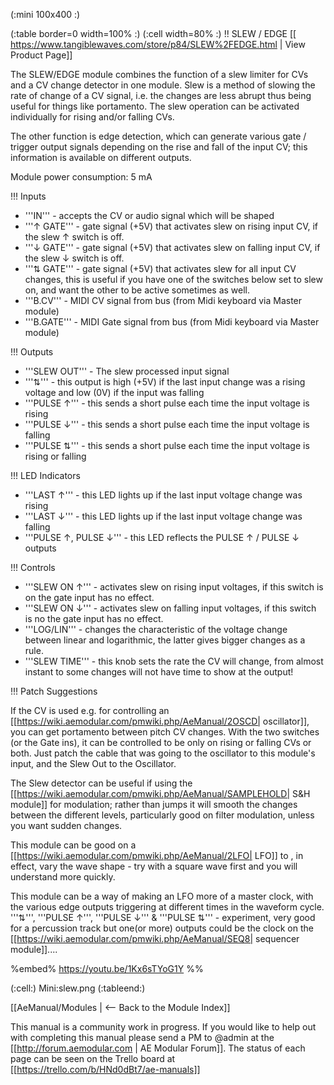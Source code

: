 (:mini 100x400 :)

(:table border=0 width=100% :)
(:cell width=80% :) 
!! SLEW / EDGE
[[ https://www.tangiblewaves.com/store/p84/SLEW%2FEDGE.html | View Product Page]]

The SLEW/EDGE module combines the function of a slew limiter for CVs and a CV change detector in one module. Slew is a method of slowing the rate of change of a CV signal, i.e. the changes are less abrupt thus being useful for things like portamento. The slew operation can be activated individually for rising and/or falling CVs.

The other function is edge detection, which can generate various gate / trigger output signals depending on the rise and fall of the input CV; this information is available on different outputs.

Module power consumption: 5 mA

!!! Inputs

* '''IN''' - accepts the CV or audio signal which will be shaped
* '''↑ GATE''' -  gate signal (+5V) that activates slew on rising input CV, if the slew ↑ switch is off.
* '''↓ GATE''' -  gate signal (+5V)  that activates slew on falling input CV, if the slew ↓ switch is off.
* '''⇅ GATE''' -  gate signal (+5V) that activates slew for all input CV changes, this is useful if you have one of the switches below set to slew on, and want the other to be active sometimes as well.
* '''B.CV''' -  MIDI CV signal from bus (from Midi keyboard via Master module)
* '''B.GATE''' -  MIDI Gate signal from bus (from Midi keyboard via Master module)

!!! Outputs

* '''SLEW OUT''' - The slew processed input signal 
* '''⇅''' -   this output is high (+5V) if the last input change was a rising voltage and low (0V) if the input was falling
* '''PULSE ↑''' - this sends a short pulse each time the input voltage is rising
* '''PULSE ↓''' - this sends a short pulse each time the input voltage is falling
* '''PULSE ⇅''' - this sends a short pulse each time the input voltage is rising or falling

!!! LED Indicators

* '''LAST ↑''' - this LED lights up if the last input voltage change was rising
* '''LAST ↓''' - this LED lights up if the last input voltage change was falling
* '''PULSE ↑, PULSE ↓''' -  this LED reflects the PULSE ↑ / PULSE ↓ outputs

!!! Controls

* '''SLEW ON ↑''' - activates slew on rising input voltages, if this switch is on the gate input has no effect.
* '''SLEW ON ↓''' -  activates slew on falling input voltages, if this switch is no the gate input has no effect.
* '''LOG/LIN''' -  changes the characteristic of the voltage change between linear and logarithmic, the latter gives bigger changes as a rule.
* '''SLEW TIME''' - this knob sets the rate the CV will change, from almost instant to some changes will not have time to show at the output!

!!! Patch Suggestions

If the CV is used e.g. for controlling an [[https://wiki.aemodular.com/pmwiki.php/AeManual/2OSCD| oscillator]], you can get portamento between pitch CV changes. With the two switches (or the Gate ins), it can be controlled to be only on rising or falling CVs or both. Just patch the cable that was going to the oscillator to this module's input, and the Slew Out to the Oscillator.

The Slew detector can be useful if using the [[https://wiki.aemodular.com/pmwiki.php/AeManual/SAMPLEHOLD| S&H module]] for modulation; rather than jumps it will smooth the changes between the different levels, particularly good on filter modulation, unless you want sudden changes. 

This module can be good on a [[https://wiki.aemodular.com/pmwiki.php/AeManual/2LFO| LFO]] to , in effect, vary the wave shape - try with a square wave first and you will understand more quickly.

This module can be a way of making an LFO more of a master clock, with the various edge outputs triggering at different times in the waveform cycle.  '''⇅''',    '''PULSE ↑''',  '''PULSE ↓''' & '''PULSE ⇅''' - experiment, very good for a percussion track but one(or more) outputs could be the clock on the [[https://wiki.aemodular.com/pmwiki.php/AeManual/SEQ8| sequencer module]]....

%embed% https://youtu.be/1Kx6sTYoG1Y %%

(:cell:) Mini:slew.png
(:tableend:)

[[AeManual/Modules | <-- Back to the Module Index]]

This manual is a community work in progress. If you would like to help out with completing this manual please send a PM to @admin at the [[http://forum.aemodular.com | AE Modular Forum]].  The status of each page can be seen on the Trello board at [[https://trello.com/b/HNd0dBt7/ae-manuals]]